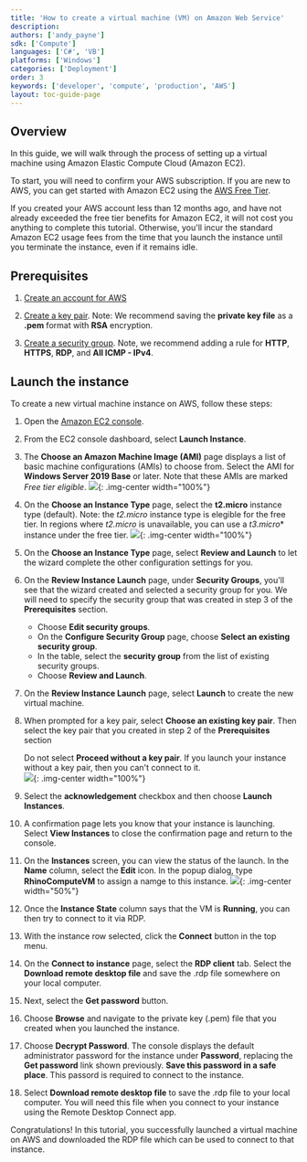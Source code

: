 ```yaml
---
title: 'How to create a virtual machine (VM) on Amazon Web Service'
description: 
authors: ['andy_payne']
sdk: ['Compute']
languages: ['C#', 'VB']
platforms: ['Windows']
categories: ['Deployment']
order: 3
keywords: ['developer', 'compute', 'production', 'AWS']
layout: toc-guide-page
---
```


## Overview

In this guide, we will walk through the process of setting up a virtual machine using Amazon Elastic Compute Cloud (Amazon EC2). 

To start, you will need to confirm your AWS subscription. If you are new to AWS, you can get started with Amazon EC2 using the [AWS Free Tier](https://aws.amazon.com/free/?all-free-tier.sort-by=item.additionalFields.SortRank&all-free-tier.sort-order=asc&awsf.Free%20Tier%20Types=*all&awsf.Free%20Tier%20Categories=*all). 

<div class="alert alert-info" role="alert">
If you created your AWS account less than 12 months ago, and have not already exceeded the free tier benefits for Amazon EC2, it will not cost you anything to complete this tutorial. Otherwise, you'll incur the standard Amazon EC2 usage fees from the time that you launch the instance until you terminate the instance, even if it remains idle.
</div>

## Prerequisites

1. [Create an account for AWS](https://docs.aws.amazon.com/AWSEC2/latest/WindowsGuide/get-set-up-for-amazon-ec2.html#sign-up-for-aws)

1. [Create a key pair](https://docs.aws.amazon.com/AWSEC2/latest/WindowsGuide/get-set-up-for-amazon-ec2.html#create-a-key-pair). Note: We recommend saving the **private key file** as a **.pem** format with **RSA** encryption.

1. [Create a security group](https://docs.aws.amazon.com/AWSEC2/latest/WindowsGuide/get-set-up-for-amazon-ec2.html#create-a-base-security-group). Note, we recommend adding a rule for **HTTP**, **HTTPS**, **RDP**, and **All ICMP - IPv4**.

## Launch the instance

To create a new virtual machine instance on AWS, follow these steps:

1. Open the [Amazon EC2 console](https://console.aws.amazon.com/ec2/).

1. From the EC2 console dashboard, select **Launch Instance**.

1. The **Choose an Amazon Machine Image (AMI)** page displays a list of basic machine configurations (AMIs) to choose from. Select the AMI for **Windows Server 2019 Base** or later. Note that these AMIs are marked *Free tier eligible*.
<img src="{{ site.baseurl }}/images/AWS_Setup_01.png">{: .img-center  width="100%"}

1. On the **Choose an Instance Type** page, select the **t2.micro** instance type (default). Note: the *t2.micro* instance type is elegible for the free tier. In regions where *t2.micro* is unavailable, you can use a *t3.micro** instance under the free tier.
<img src="{{ site.baseurl }}/images/AWS_Setup_02.png">{: .img-center  width="100%"}

1. On the **Choose an Instance Type** page, select **Review and Launch** to let the wizard complete the other configuration settings for you.

1. On the **Review Instance Launch** page, under **Security Groups**, you'll see that the wizard created and selected a security group for you. We will need to specify the security group that was created in step 3 of the **Prerequisites** section.
    * Choose **Edit security groups**.
    * On the **Configure Security Group** page, choose **Select an existing security group**.
    * In the table, select the **security group** from the list of existing security groups.
    * Choose **Review and Launch**.

1. On the **Review Instance Launch** page, select **Launch** to create the new virtual machine.

1. When prompted for a key pair, select **Choose an existing key pair**. Then select the key pair that you created in step 2 of the **Prerequisites** section
    <div class="alert alert-info" role="alert">Do not select <strong>Proceed without a key pair</strong>. If you launch your instance without a key pair, then you can't connect to it.
    </div>
    <img src="{{ site.baseurl }}/images/AWS_Setup_03.png">{: .img-center  width="100%"}

1. Select the **acknowledgement** checkbox and then choose **Launch Instances**.

1. A confirmation page lets you know that your instance is launching. Select **View Instances** to close the confirmation page and return to the console.

1. On the **Instances** screen, you can view the status of the launch. In the **Name** column, select the **Edit** icon. In the popup dialog, type **RhinoComputeVM** to assign a namge to this instance.
<img src="{{ site.baseurl }}/images/AWS_Setup_04.png">{: .img-center  width="50%"}

1. Once the **Instance State** column says that the VM is **Running**, you can then try to connect to it via RDP.

1. With the instance row selected, click the **Connect** button in the top menu.

1. On the **Connect to instance** page, select the **RDP client** tab. Select the **Download remote desktop file** and save the .rdp file somewhere on your local computer.

1. Next, select the **Get password** button.

1. Choose **Browse** and navigate to the private key (.pem) file that you created when you launched the instance.

1. Choose **Decrypt Password**. The console displays the default administrator password for the instance under **Password**, replacing the **Get password** link shown previously. **Save this password in a safe place**. This passord is required to connect to the instance.

1. Select **Download remote desktop file** to save the .rdp file to your local computer. You will need this file when you connect to your instance using the Remote Desktop Connect app.

Congratulations! In this tutorial, you successfully launched a virtual machine on AWS and downloaded the RDP file which can be used to connect to that instance.